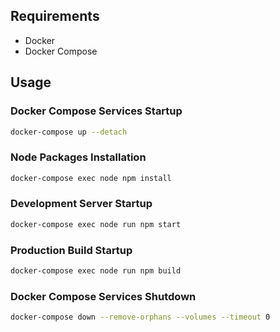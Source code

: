 ## Requirements

- Docker
- Docker Compose

## Usage

### Docker Compose Services Startup

```bash
docker-compose up --detach
```

### Node Packages Installation

```bash
docker-compose exec node npm install
```

### Development Server Startup

```bash
docker-compose exec node run npm start
```

### Production Build Startup

```bash
docker-compose exec node run npm build
```

### Docker Compose Services Shutdown

```bash
docker-compose down --remove-orphans --volumes --timeout 0
```
